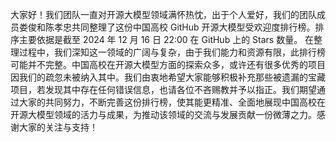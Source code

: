 大家好！我们团队一直对开源大模型领域满怀热忱，出于个人爱好，我们的团队成员娄俊和陈孝忠共同整理了这份中国高校 GitHub 开源大模型受欢迎度排行榜。排序主要依据是截至 2024 年 12 月 16 日 22:00 在 GitHub 上的 Stars 数量。
在整理过程中，我们深知这一领域的广阔与复杂，由于我们能力和资源有限，此排行榜可能并不完整。中国高校在开源大模型方面的探索众多，或许还有很多优秀的项目因我们的疏忽未被纳入其中。我们由衷地希望大家能够积极补充那些被遗漏的宝藏项目，若发现其中存在任何错误信息，也请各位不吝赐教并予以指正。我们期望通过大家的共同努力，不断完善这份排行榜，使其能更精准、全面地展现中国高校在开源大模型领域的活力与成果，为推动该领域的交流与发展贡献一份微薄之力。感谢大家的关注与支持！
